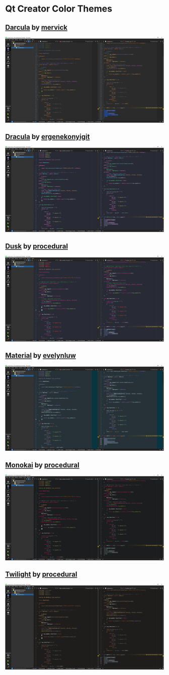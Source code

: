 # Qt Creator Color Themes

## [Darcula] by [mervick]

![Darcula][DARCULA_SCREENSHOT]

## [Dracula] by [ergenekonyigit]
![Dracula][DRACULA_SCREENSHOT]

## [Dusk] by [procedural]

![Dusk][DUSK_SCREENSHOT]

## [Material] by [evelynluw]

![Material][MATERIAL_SCREENSHOT]

## [Monokai] by [procedural]

![Monokai][MONOKAI_SCREENSHOT]

## [Twilight] by [procedural]

![Twilight][TWILIGHT_SCREENSHOT]

<!--- Source URLs -->
[Darcula]: https://github.com/mervick/Qt-Creator-Darcula
[Dracula]: https://github.com/dracula/qtcreator 
[Dusk]: https://github.com/procedural/qtcreator_themes
[Material]: https://github.com/evelynluw/qt-creator-material-themes
[Monokai]: https://github.com/procedural/qtcreator_themes
[Twilight]: https://github.com/procedural/qtcreator_themes

<!--- Author URLs -->
[ergenekonyigit]: https://github.com/ergenekonyigit
[evelynluw]: https://github.com/evelynluw
[mervick]: https://github.com/mervick
[procedural]: https://github.com/procedural

<!--- Screenshot URIs -->
[DARCULA_SCREENSHOT]: ./img/darcula-by-mervick.png
[DRACULA_SCREENSHOT]: ./img/dracula-by-ergenekonyigit.png
[DUSK_SCREENSHOT]: ./img/dusk-by-procedural.png
[MATERIAL_SCREENSHOT]: ./img/material-by-evelynluw.png
[MONOKAI_SCREENSHOT]: ./img/monokai-by-procedural.png
[TWILIGHT_SCREENSHOT]: ./img/twilight-by-procedural.png
